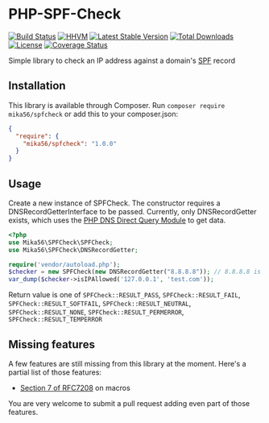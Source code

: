 # PHP-SPF-Check
[![Build Status](https://travis-ci.org/Mika56/PHP-SPF-Check.svg?branch=master)](https://travis-ci.org/Mika56/PHP-SPF-Check)
[![HHVM](https://img.shields.io/hhvm/mika56/spfcheck.svg?maxAge=2592000)](http://hhvm.h4cc.de/package/mika56/spfcheck)
[![Latest Stable Version](https://poser.pugx.org/mika56/spfcheck/v/stable)](https://packagist.org/packages/mika56/spfcheck)
[![Total Downloads](https://poser.pugx.org/mika56/spfcheck/downloads)](https://packagist.org/packages/mika56/spfcheck)
[![License](https://poser.pugx.org/mika56/spfcheck/license)](https://packagist.org/packages/mika56/spfcheck)
[![Coverage Status](https://coveralls.io/repos/github/Mika56/PHP-SPF-Check/badge.svg)](https://coveralls.io/github/Mika56/PHP-SPF-Check)

Simple library to check an IP address against a domain's [SPF](http://www.openspf.org/) record

## Installation
This library is available through Composer.
Run `composer require mika56/spfcheck` or add this to your composer.json:
```json
{
  "require": {
    "mika56/spfcheck": "1.0.0"
  }
}
```

## Usage
Create a new instance of SPFCheck. The constructor requires a DNSRecordGetterInterface to be passed. Currently, only DNSRecordGetter exists, which uses the [PHP DNS Direct Query Module](https://github.com/purplepixie/phpdns) to get data.
```php
<?php
use Mika56\SPFCheck\SPFCheck;
use Mika56\SPFCheck\DNSRecordGetter;

require('vendor/autoload.php');
$checker = new SPFCheck(new DNSRecordGetter("8.8.8.8")); // 8.8.8.8 is the nameserver you wish to use for the dns queries.
var_dump($checker->isIPAllowed('127.0.0.1', 'test.com'));
```

Return value is one of `SPFCheck::RESULT_PASS`, `SPFCheck::RESULT_FAIL`, `SPFCheck::RESULT_SOFTFAIL`, `SPFCheck::RESULT_NEUTRAL`, `SPFCheck::RESULT_NONE`, `SPFCheck::RESULT_PERMERROR`, `SPFCheck::RESULT_TEMPERROR`

## Missing features
A few features are still missing from this library at the moment. Here's a partial list of those features:
* [Section 7 of RFC7208](https://tools.ietf.org/html/rfc7208#section-7) on macros

You are very welcome to submit a pull request adding even part of those features.
